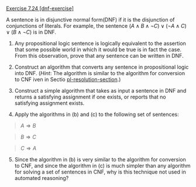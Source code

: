 [Exercise 7.24 \[dnf-exercise\]](7-24/)

A sentence is in disjunctive normal form(DNF) if it is the disjunction of
conjunctions of literals. For example, the sentence
$(A \land B \land \lnot C) \lor (\lnot A \land C) \lor (B \land \lnot C)$
is in DNF.

1.  Any propositional logic sentence is logically equivalent to the
    assertion that some possible world in which it would be true is in
    fact the case. From this observation, prove that any sentence can be
    written in DNF.

2.  Construct an algorithm that converts any sentence in propositional
    logic into DNF. (*Hint*: The algorithm is similar to
    the algorithm for conversion to CNF iven in
    Sectio [pl-resolution-section](#/).)

3.  Construct a simple algorithm that takes as input a sentence in DNF
    and returns a satisfying assignment if one exists, or reports that
    no satisfying assignment exists.

4.  Apply the algorithms in (b) and (c) to the following set of
    sentences:

> $A {\Rightarrow} B$

> $B {\Rightarrow} C$

> $C {\Rightarrow} A$

5.  Since the algorithm in (b) is very similar to the algorithm for
    conversion to CNF, and since the algorithm in (c) is much simpler
    than any algorithm for solving a set of sentences in CNF, why is
    this technique not used in automated reasoning?
